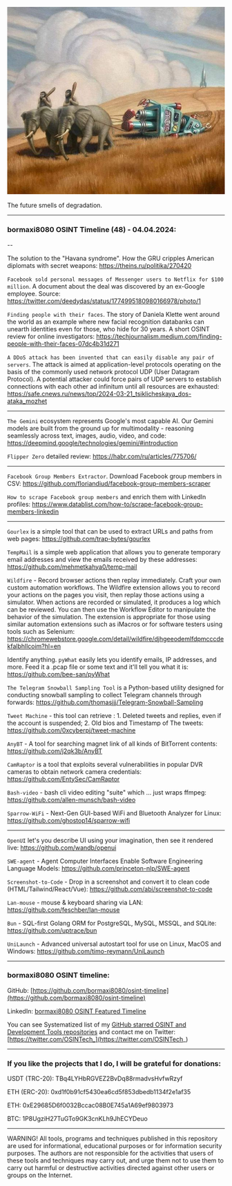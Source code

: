 ![alt text](img/52.jpg)

The future smells of degradation.

----

### bormaxi8080 OSINT Timeline (48) - 04.04.2024:

--

The solution to the "Havana syndrome". How the GRU cripples American diplomats with secret weapons: https://theins.ru/politika/270420

```Facebook sold personal messages of Messenger users to Netflix for $100 million```. A document about the deal was discovered by an ex-Google employee. Source: https://twitter.com/deedydas/status/1774995180980166978/photo/1

```Finding people with their faces```. The story of Daniela Klette went around the world as an example where new facial recognition databanks can unearth identities even for those, who hide for 30 years. A short OSINT review for online investigators: https://techjournalism.medium.com/finding-people-with-their-faces-07dc4b31d271

```A DDoS attack has been invented that can easily disable any pair of servers```. The attack is aimed at application-level protocols operating on the basis of the commonly used network protocol UDP (User Datagram Protocol). A potential attacker could force pairs of UDP servers to establish connections with each other ad infinitum until all resources are exhausted: https://safe.cnews.ru/news/top/2024-03-21_tsiklicheskaya_dos-ataka_mozhet

----

```The Gemini``` ecosystem represents Google's most capable AI. Our Gemini models are built from the ground up for multimodality - reasoning seamlessly across text, images, audio, video, and code: https://deepmind.google/technologies/gemini/#introduction

```Flipper Zero``` detailed review: https://habr.com/ru/articles/775706/

----

```Facebook Group Members Extractor```. Download Facebook group members in CSV: https://github.com/floriandiud/facebook-group-members-scraper

```How to scrape Facebook group members``` and enrich them with LinkedIn profiles: https://www.datablist.com/how-to/scrape-facebook-group-members-linkedin

----

```Gourlex``` is a simple tool that can be used to extract URLs and paths from web pages: https://github.com/trap-bytes/gourlex

```TempMail``` is a simple web application that allows you to generate temporary email addresses and view the emails received by these addresses: https://github.com/mehmetkahya0/temp-mail

```Wildfire``` - Record browser actions then replay immediately. Craft your own custom automation workflows. The Wildfire extension allows you to record your actions on the pages you visit, then replay those actions using a simulator. When actions are recorded or simulated, it produces a log which can be reviewed. You can then use the Workflow Editor to manipulate the behavior of the simulation. The extension is appropriate for those using similar automation extensions such as iMacros or for software testers using tools such as Selenium: https://chromewebstore.google.com/detail/wildfire/djhgeeodemlfdpmcccdekfalbhllcoim?hl=en

Identify anything. ```pyWhat``` easily lets you identify emails, IP addresses, and more. Feed it a .pcap file or some text and it'll tell you what it is: https://github.com/bee-san/pyWhat

```The Telegram Snowball Sampling Tool``` is a Python-based utility designed for conducting snowball sampling to collect Telegram channels through forwards: https://github.com/thomasjjj/Telegram-Snowball-Sampling

```Tweet Machine``` - this tool can retrieve : 1. Deleted tweets and replies, even if the account is suspended; 2. Old bios and Timestamp of The tweets: https://github.com/0xcyberpj/tweet-machine

```AnyBT``` - A tool for searching magnet link of all kinds of BitTorrent contents: https://github.com/j2qk3b/AnyBT

```CamRaptor``` is a tool that exploits several vulnerabilities in popular DVR cameras to obtain network camera credentials: https://github.com/EntySec/CamRaptor

```Bash-video``` - bash cli video editing "suite" which ... just wraps ffmpeg: https://github.com/allen-munsch/bash-video

```Sparrow-WiFi``` - Next-Gen GUI-based WiFi and Bluetooth Analyzer for Linux: https://github.com/ghostop14/sparrow-wifi

----

```OpenUI``` let's you describe UI using your imagination, then see it rendered live: https://github.com/wandb/openui

```SWE-agent``` - Agent Computer Interfaces Enable Software Engineering Language Models: https://github.com/princeton-nlp/SWE-agent

```Screenshot-to-Code``` - Drop in a screenshot and convert it to clean code (HTML/Tailwind/React/Vue): https://github.com/abi/screenshot-to-code

```Lan-mouse``` - mouse & keyboard sharing via LAN: https://github.com/feschber/lan-mouse

```Bun``` - SQL-first Golang ORM for PostgreSQL, MySQL, MSSQL, and SQLite: https://github.com/uptrace/bun

```UniLaunch``` - Advanced universal autostart tool for use on Linux, MacOS and Windows: https://github.com/timo-reymann/UniLaunch

----
### bormaxi8080 OSINT timeline:

GitHub: [https://github.com/bormaxi8080/osint-timeline](https://github.com/bormaxi8080/osint-timeline)

LinkedIn: [bormaxi8080 OSINT Featured Timeline](https://www.linkedin.com/in/osintech/details/featured/)

You can see Systematized list of my [GitHub starred OSINT and Development Tools repositories](https://github.com/bormaxi8080/github-starred-repos-builder/blob/main/starred_repos.md)
and contact me on Twitter: [https://twitter.com/OSINTech_](https://twitter.com/OSINTech_)

----
### If you like the projects that I do, I will be grateful for donations:

USDT (TRC-20): TBq4LYHbRGVEZ2BvDq88rmadvsHvfwRzyf

ETH (ERC-20): 0xd1f0b91cf5430ea6cd5f853dbedb1134f2e1af35

ETH: 0xE29685D6f0032Bccac08B0E745a1A69ef9803973

BTC: 1P8UgziH27TuGTo9GK3cnKLh9JhECYDeuo

----

WARNING! All tools, programs and techniques published in this repository are used for informational, educational purposes or for information security purposes. The authors are not responsible for the activities that users of these tools and techniques may carry out, and urge them not to use them to carry out harmful or destructive activities directed against other users or groups on the Internet.